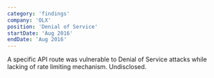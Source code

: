 ```yaml
---
category: 'findings'
company: 'OLX'
position: 'Denial of Service'
startDate: 'Aug 2016'
endDate: 'Aug 2016'
---
```


A specific API route was vulnerable to Denial of Service attacks while lacking of rate limiting mechanism. Undisclosed.
